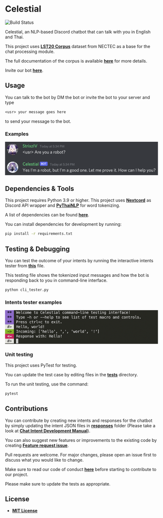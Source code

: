 # Celestial

![Build Status](https://github.com/StrixzIV/Celestial/actions/workflows/test-and-lint.yml/badge.svg)

Celestial, an NLP-based Discord chatbot that can talk with you in English and Thai.

This project uses **[LST20 Corpus](https://huggingface.co/datasets/lst20)** dataset from NECTEC as a base for the chat processing module.

The full documentation of the corpus is available **[here](https://arxiv.org/pdf/2008.05055.pdf)** for more details.

Invite our bot **[here](https://discord.com/api/oauth2/authorize?client_id=927573556961869825&permissions=283669424144&scope=bot)**.

## Usage

You can talk to the bot by DM the bot or invite the bot to your server and type

```txt
<usr> your message goes here
```

to send your message to the bot.

### Examples

![Preview](./assets/Preview.png)

## Dependencies & Tools

This project requires Python 3.9 or higher.
This project uses **[Nextcord](https://github.com/nextcord/nextcord)** as Discord API wrapper and **[PyThaiNLP](https://github.com/PyThaiNLP/pythainlp)** for word tokenizing.

A list of dependencies can be found **[here](./requirements.txt)**.

You can install dependencies for development by running:

```sh
pip install -r requirements.txt
```

## Testing & Debugging

You can test the outcome of your intents by running the interactive intents tester from **[this](./cli_tester.py)** file.

This testing file shows the tokenized input messages and how the bot is responding back to you in command-line interface.

```sh
python cli_tester.py
```

### Intents tester examples

![command-line tester](./assets/cli-test-preview.png)

### Unit testing

This project uses PyTest for testing.

You can update the test case by editing files in the **[tests](./tests/)** directory.

To run the unit testing, use the command:

```sh
pytest
```

## Contributions

You can contribute by creating new intents and responses for the chatbot by simply updating the intent JSON files in **[responses](./responses)** folder (Please take a look at **[Chat Intent Development Manual](./docs/chat_intents_guide.md)**).

You can also suggest new features or improvements to the existing code by creating **[Feature request issue](https://github.com/StrixzIV/Celestial/issues/new?assignees=StrixzIV&labels=enhancement%2C+Feature+request&template=feature_request.md&title=Request%3A+)**.

Pull requests are welcome. For major changes, please open an issue first to discuss what you would like to change.

Make sure to read our code of conduct **[here](./CODE_OF_CONDUCT.md)** before starting to contribute to our project.

Please make sure to update the tests as appropriate.

## License

* **[MIT License](./LICENSE)**
